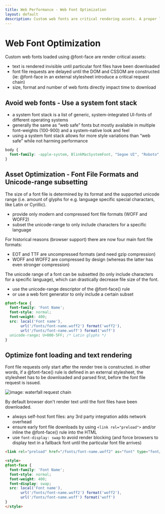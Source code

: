 ```yaml
---
title: Web Performance - Web Font Optimization
layout: default
description: Custom web fonts are critical rendering assets. A proper loading strategy and font file optimization can improve page load and rendering times.
---
```


# Web Font Optimization

Custom web fonts loaded using @font-face are render critical assets:

* text is rendered invisible until particular font files have been downloaded
* font file requests are delayed until the DOM and CSSOM are constructed (ie: @font-face in an external stylesheet introduce a critical request chain)
* size, format and number of web fonts directly impact time to download

## Avoid web fonts - Use a system font stack

* a system font stack is a list of generic, system-integrated UI-fonts of different operating systems
* generally the same as “web safe” fonts but mostly available in multiple font-weights (100-900) and a system-native look and feel
* using a system font stack allows for more style variations than “web safe” while not harming performance 

```css
body {
  font-family: -apple-system, BlinkMacSystemFont, "Segoe UI", "Roboto", "Oxygen", "Ubuntu", "Cantarell", "Fira Sans", "Droid Sans", "Helvetica Neue", sans-serif;
}
```

## Asset Optimization - Font File Formats and Unicode-range subsetting

The size of a font file is determined by its format and the supported unicode range (i.e. amount of glyphs for e.g. language specific special charactars, like Latin or Cyrillic).

* provide only modern and compressed font file formats (WOFF and WOFF2) 
* subset the unicode-range to only include characters for a specific language

For historical reasons (browser support) there are now four main font file formats:

* EOT and TTF are uncompressed formats (and need gzip compression)
* WOFF and WOFF2 are compressed by design (whereas the latter has even stronger compression)

The unicode range of a font can be subsetted (to only include characters for a specific language), which can drastically decrease file size of the font.

* use the unicode-range descriptor of the @font-face() rule
* or use a web font generator to only include a certain subset

```css
@font-face {
  font-family: 'Font Name';
  font-style: normal;
  font-weight: 400;
  src: local('Font name'),
       url('/fonts/font-name.woff2') format('woff2'),
       url('/fonts/font-name.woff') format('woff')
  unicode-range: U+000-5FF; /* Latin glyphs */
}
```

## Optimize font loading and text rendering

Font file requests only start after the render tree is constructed. in other words, if a @font-face() rule is defined in an external stylesheet, the stylesheet has to be downloaded and parsed first, before the font file request is issued.

![image: waterfall request chain]()

By default browser don't render text until the font files have been downloaded.

* always self-host font files: any 3rd party integration adds network overhead
* ensure early font file downloads by using `<link rel="preload">` and/or inline the @font-face() rule into the HTML
* use `font-display: swap` to avoid render blocking (and force browsers to display text in a fallback font until the particular font file arrives)


```html
<link rel="preload" href="/fonts/font-name.woff2" as="font" type="font/woff2" crossorigin>

<style>
@font-face {
  font-family: 'Font Name';
  font-style: normal;
  font-weight: 400;
  font-display: swap;
  src: local('Font name'),
       url('/fonts/font-name.woff2') format('woff2'),
       url('/fonts/font-name.woff') format('woff')
}
</style>
```